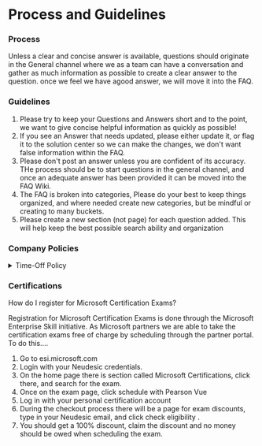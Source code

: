 # Process and Guidelines

### Process
Unless a clear and concise answer is available, questions should originate in the General channel where we as a team can have a conversation and gather as much information as possible to create a clear answer to the question. once we feel we have agood answer, we will move it into the FAQ.

### Guidelines
1. Please try to keep your Questions and Answers short and to the point, we want to give concise helpful information as quickly as possible!
2. If you see an Answer that needs updated, please either update it, or flag it to the solution center so we can make the changes, we don't want false information within the FAQ. 
3. Please don't post an answer unless you are confident of its accuracy. THe process should be to start questions in the general channel, and once an adequate answer has been provided it can be moved into the FAQ Wiki. 
4. The FAQ is broken into categories, Please do your best to keep things organized, and where needed create new categories, but be mindful or creating to many buckets. 
5. Please create a new section (not page) for each question added. This will help keep the best possible search ability and organization

### Company Policies

<details>
<summary> Time-Off Policy </summary>

Per Neudesic's time-off policy, Neudesic does not limit the amount of paid time off employees can take for vacation and for short term, limited absences, but employees are still obliged to:
* Communicate and collaborate with their team to ensure everyone takes leave without disrupting operations
* Plan to delegate, postpone or otherwise manage projects that will be affected by their time off
* Agreement with their Leads of taking time off in advance
* Give a 30 day notice on vacation time

Please note that this benefit is not a form of additional compensation and employees don’t accrue time off. This also means that if you do not take time off in one year, it doesn’t carry over to the next year. Neudesic does not compensate for “unused leave,” because there is no specified amount of time off. This time-off policy doesn’t interfere with legally established leaves like maternity and paternity leave under the FMLA and is not to be used during a leave of absence provided by law.
</details>

### Certifications

How do I register for Microsoft Certification Exams?
 
Registration for Microsoft Certification Exams is done through the Microsoft Enterprise Skill initiative. As Microsoft partners we are able to take the certification exams free of charge by scheduling through the partner portal. To do this....
1. Go to esi.microsoft.com
2. Login with your Neudesic credentials.
3. On the home page there is section called Microsoft Certifications, click there, and search for the exam. 
4. Once on the exam page, click schedule with Pearson Vue
5. Log in with your personal certification account
6. During the checkout process there will be a page for exam discounts, type in your Neudesic email, and click check eligibility . 
7. You should get a 100% discount, claim the discount and no money should be owed when scheduling the exam.